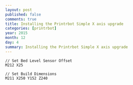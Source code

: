 ```yaml
---
layout: post
published: false
comments: true
title: Installing the Printrbot Simple X axis upgrade
categories: [printrbot]
year: 2015
month: 12
day: 4
summary: Installing the Printrbot Simple X axis upgrade
---
```



	// Set Bed Level Sensor Offset 
	M212 X25 
	
	// Set Build Dimensions
	M211 X250 Y152 Z240